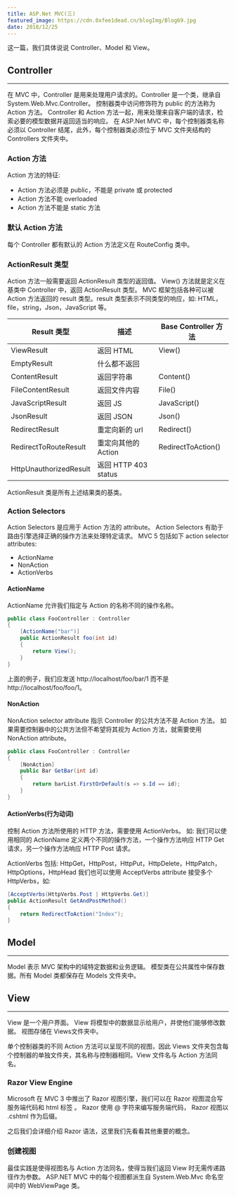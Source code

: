 ```yaml
---
title: ASP.Net MVC(三)
featured_image: https://cdn.0xfee1dead.cn/blogImg/Blog69.jpg
date: 2018/12/25
---
```


这一篇，我们具体说说 Controller、Model 和 View。

## Controller
***  
在 MVC 中，Controller 是用来处理用户请求的。Controller 是一个类，继承自 System.Web.Mvc.Controller。
控制器类中访问修饰符为 public 的方法称为 Action 方法。
Controller 和 Action 方法一起，用来处理来自客户端的请求，检索必要的模型数据并返回适当的响应。
在 ASP.Net MVC 中，每个控制器类名称必须以 Controller 结尾，此外，每个控制器类必须位于 MVC 文件夹结构的 Controllers 文件夹中。

### Action 方法
Action 方法的特征: 
- Action 方法必须是 public，不能是 private 或 protected
- Action 方法不能 overloaded
- Action 方法不能是 static 方法

### 默认 Action 方法
每个 Controller 都有默认的 Action 方法定义在 RouteConfig 类中。

### ActionResult 类型
Action 方法一般需要返回 ActionResult 类型的返回值。
View() 方法就是定义在基类中 Controller 中，返回 ActionResult 类型。
MVC 框架包括各种可以被 Action 方法返回的 result 类型。result 类型表示不同类型的响应，如: HTML，file，string，Json，JavaScript 等。

| Result 类型            | 描述                 | Base Controller 方法 |
|------------------------|--------------------|----------------------|
| ViewResult             | 返回 HTML            | View()               |
| EmptyResult            | 什么都不返回         |                      |
| ContentResult          | 返回字符串           | Content()            |
| FileContentResult      | 返回文件内容         | File()               |
| JavaScriptResult       | 返回 JS              | JavaScript()         |
| JsonResult             | 返回 JSON            | Json()               |
| RedirectResult         | 重定向新的 url       | Redirect()           |
| RedirectToRouteResult  | 重定向其他的 Action  | RedirectToAction()   |
| HttpUnauthorizedResult | 返回 HTTP 403 status |                      |

ActionResult 类是所有上述结果类的基类。

### Action Selectors
Action Selectors 是应用于 Action 方法的 attribute。
Action Selectors 有助于路由引擎选择正确的操作方法来处理特定请求。
MVC 5 包括如下 action selector attributes:
- ActionName
- NonAction
- ActionVerbs

#### ActionName
ActionName 允许我们指定与 Action 的名称不同的操作名称。
``` csharp
public class FooController : Controller
{
    [ActionName("bar")]
    public ActionResult foo(int id)
    {
        return View();
    }
}
```
上面的例子，我们应发送 http://localhost/foo/bar/1 而不是 http://localhost/foo/foo/1。

#### NonAction
NonAction selector attribute 指示 Controller 的公共方法不是 Action 方法。
如果需要控制器中的公共方法但不希望将其视为 Action 方法，就需要使用 NonAction attribute。

``` csharp
public class FooController : Controller
{  
    [NonAction]
    public Bar GetBar(int id)
    { 
        return barList.FirstOrDefault(s => s.Id == id);
    }
}
```

#### ActionVerbs(行为动词)
控制 Action 方法所使用的 HTTP 方法，需要使用 ActionVerbs。
如: 我们可以使用相同的 ActionName 定义两个不同的操作方法，一个操作方法响应 HTTP Get 请求，另一个操作方法响应 HTTP Post 请求。

ActionVerbs 包括: 
HttpGet，HttpPost，HttpPut，HttpDelete，HttpPatch，HttpOptions，HttpHead
我们也可以使用 AcceptVerbs attribute 接受多个 HttpVerbs，如: 
``` csharp
[AcceptVerbs(HttpVerbs.Post | HttpVerbs.Get)]
public ActionResult GetAndPostMethod()
{
    return RedirectToAction("Index");
}
```

## Model
***  
Model 表示 MVC 架构中的域特定数据和业务逻辑。
模型类在公共属性中保存数据。所有 Model 类都保存在 Models 文件夹中。

## View
***  
View 是一个用户界面。 View 将模型中的数据显示给用户，并使他们能够修改数据。
视图存储在 Views文件夹中。

单个控制器类的不同 Action 方法可以呈现不同的视图，因此 Views 文件夹包含每个控制器的单独文件夹，其名称与控制器相同。View 文件名与 Action 方法同名。

### Razor View Engine
Microsoft 在 MVC 3 中推出了 Razor 视图引擎，我们可以在 Razor 视图混合写服务端代码和 html 标签 。
Razor 使用 @ 字符来编写服务端代码， Razor 视图以 .cshtml 作为后缀。

之后我们会详细介绍 Razor 语法，这里我们先看看其他重要的概念。

### 创建视图
最佳实践是使得视图名与 Action 方法同名，使得当我们返回 View 时无需传递路径作为参数。
ASP.NET MVC 中的每个视图都派生自 System.Web.Mvc 命名空间中的 WebViewPage 类。
